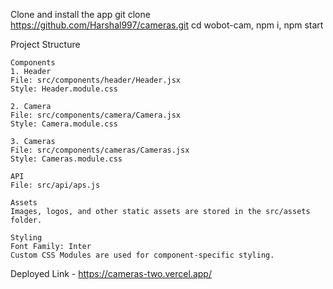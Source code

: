 Clone and install the app
    git clone https://github.com/Harshal997/cameras.git
    cd wobot-cam,
    npm i,
    npm start

Project Structure

    Components
    1. Header
    File: src/components/header/Header.jsx
    Style: Header.module.css

    2. Camera
    File: src/components/camera/Camera.jsx
    Style: Camera.module.css

    3. Cameras
    File: src/components/cameras/Cameras.jsx
    Style: Cameras.module.css

    API
    File: src/api/aps.js

    Assets
    Images, logos, and other static assets are stored in the src/assets folder.

    Styling
    Font Family: Inter
    Custom CSS Modules are used for component-specific styling.

Deployed Link - https://cameras-two.vercel.app/